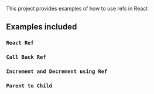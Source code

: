 This project provides examples of how to use refs in React

## Examples included

### `React Ref`
### `Call Back Ref`
### `Increment and Decrement using Ref`
### `Parent to Child`

